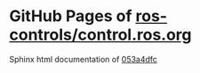 GitHub Pages of [ros-controls/control.ros.org](https://github.com/ros-controls/control.ros.org.git)
===
Sphinx html documentation of [053a4dfc](https://github.com/ros-controls/control.ros.org/tree/053a4dfcfa3210108399913f1843ab7e781cc601)
